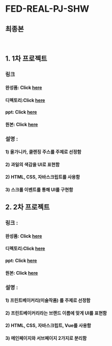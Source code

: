 # FED-REAL-PJ-SHW
## 최종본


<br/>

## 1. 1차 프로젝트
### 링크 
#### 완성품: Click [here](https://seo-001.github.io/FED-REAL-PJ-SHW/01.%EA%B0%9C%EC%9D%B8%ED%94%84%EB%A1%9C%EC%A0%9D%ED%8A%B8_%EC%84%9C%ED%95%B4%EC%9B%90/)  
#### 디렉토리:Click [here](https://github.com/Seo-001/FED-REAL-PJ-SHW/blob/main/01.%EA%B0%9C%EC%9D%B8%ED%94%84%EB%A1%9C%EC%A0%9D%ED%8A%B8_%EC%84%9C%ED%95%B4%EC%9B%90/index.html)
#### ppt: Click [here](https://seo-001.github.io/FED-REAL-PJ-SHW/01.%EA%B0%9C%EC%9D%B8%ED%94%84%EB%A1%9C%EC%A0%9D%ED%8A%B8_ppt/%EA%B0%80%EC%9D%B4%EB%93%9C%20%EB%AC%B8%EC%84%9C_%EC%84%9C%ED%95%B4%EC%9B%90.pdf)
#### 원본: Click [here](https://www.organica.kr/)


### 설명 :
#### 1) 올가니카, 클렌징 주스를 주제로 선정함
#### 2) 과일의 색감을 UI로 표현함 
#### 2) HTML, CSS, 자바스크립트를 사용함 
#### 3) 스크롤 이벤트를 통해 UI를 구현함  


## 2. 2차 프로젝트 
### 링크 : 
#### 완성품: Click [here](https://seo-001.github.io/FED-REAL-PJ-SHW/02.2%EC%B0%A8%EA%B0%9C%EC%9D%B8%ED%94%84%EB%A1%9C%EC%A0%9D%ED%8A%B8/index.html)  
#### 디렉토리:Click [here](https://github.com/Seo-001/FED-REAL-PJ-SHW/blob/main/02.2%EC%B0%A8%EA%B0%9C%EC%9D%B8%ED%94%84%EB%A1%9C%EC%A0%9D%ED%8A%B8/index.html)
#### ppt: Click [here](https://seo-001.github.io/FED-REAL-PJ-SHW/02.2%EC%B0%A8%EA%B0%9C%EC%9D%B8%ED%94%84%EB%A1%9C%EC%A0%9D%ED%8A%B8_ppt/2%EC%B0%A8%ED%94%84%EB%A1%9C%EC%A0%9D%ED%8A%B8.pdf)
#### 원본: Click [here](https://printbakery.com/)


### 설명 :
#### 1) 프린트베이커리(미술작품) 를 주제로 선정함
#### 2) 프린트베이커리라는 브랜드 이름에 맞게 UI를 표현함 
#### 2) HTML, CSS, 자바스크립트, Vue를 사용함 
#### 3) 메인페이지와 서브페이지 2가지로 분리함 





